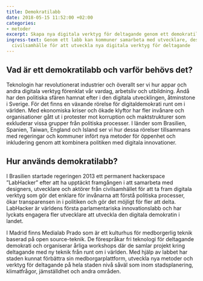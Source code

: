 ```yaml
---
title: Demokratilabb
date: 2018-05-15 11:52:00 +02:00
categories:
- metoder
excerpt: Skapa nya digitala verktyg för deltagande genom ett demokratilabb
ingress-text: Genom ett labb kan kommuner samarbeta med utvecklare, designers och
  civilsamhälle för att utveckla nya digitala verktyg för deltagande
---
```


## Vad är ett demokratilabb och varför behövs det?
Teknologin har revolutionerat industrier och överallt ser vi hur appar och andra digitala verktyg förenklat vår vardag, arbetsliv och utbildning. Ändå har den politiska sfären hamnat efter i den digitala utvecklingen, åtminstone i Sverige. För det finns en växande rörelse för digitaldemokrati runt om i världen.  Med ekonomiska kriser och ökade klyftor har fler invånare och organisationer gått ut i protester mot korruption och maktstrukturer som exkluderar vissa grupper från politiska processer. I länder som Brasilien, Spanien, Taiwan, England och Island ser vi hur dessa rörelser tillsammans med regeringar och kommuner infört nya metoder för öppenhet och inkludering genom att kombinera politiken med digitala innovationer. 

## Hur används demokratilabb?
I Brasilien startade regeringen 2013 ett permanent hackerspace ”LabHacker” efter att ha upptäckt framgången i att samarbeta med designers, utvecklare och aktörer från civilsamhället för att ta fram digitala verktyg som gör det enklare för invånarna att förstå politiska processer, ökar transparensen in i politiken och gör det möjligt för fler att delta. LabHacker är världens första parlamentariska innovationslabb och har lyckats engagera fler utvecklare att utveckla den digitala demokratin i landet. 

I Madrid finns Medialab Prado som är ett kulturhus för medborgerlig teknik baserad på open source-teknik. De förespråkar fri teknologi för deltagande demokrati och organiserar årliga workshops där de samlar projekt kring deltagande med ny teknik från runt om i världen. Med hjälp av labbet har staden kunnat förbättra sin medborgarplattform, utveckla nya metoder och verktyg för deltagande på hela staden nivå såväl som inom stadsplanering, klimatfrågor, jämställdhet och andra områden.